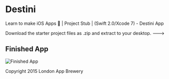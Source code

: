 # Destini
Learn to make iOS Apps 📱 | Project Stub | (Swift 2.0/Xcode 7) - Destini App

Download the starter project files as .zip and extract to your desktop. --->

## Finished App
![Finished App](https://github.com/londonappbrewery/Images/blob/master/Destini.gif)



Copyright 2015 London App Brewery
